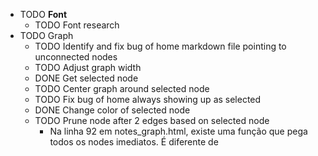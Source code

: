 ---
---

- TODO **Font**
	- TODO Font research
- TODO Graph
	- TODO Identify and fix bug of home markdown file pointing to unconnected nodes
	- TODO Adjust graph width
	- DONE Get selected node
	- TODO Center graph around selected node
	- TODO Fix bug of home always showing up as selected
	- DONE Change color of selected node
	- TODO Prune node after 2 edges based on selected node
		- Na linha 92 em notes_graph.html, existe uma função que pega todos os nodes imediatos. É diferente de